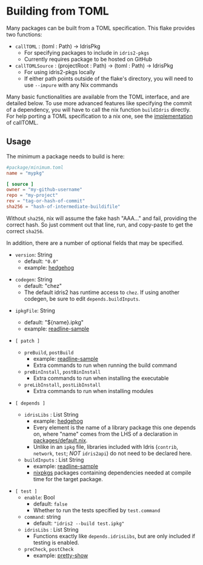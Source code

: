 
# Building from TOML

Many packages can be built from a TOML specification. This flake provides two functions:
 - `callTOML` : (toml : Path) -> IdrisPkg
    - For specifying packages to include in `idris2-pkgs`
    - Currently requires package to be hosted on GitHub
 - `callTOMLSource` : (projectRoot : Path) -> (toml : Path) -> IdrisPkg
    - For using idris2-pkgs locally
    - If either path points outside of the flake's directory, you will need to use `--impure` with any Nix commands

Many basic functionalities are available from the TOML interface, and are detailed below. To use more advanced features like specifying the commit of a dependency, you will have to call the nix function `buildIdris` directly. For help porting a TOML specification to a nix one, see the [implementation](../utils/callToml.nix) of callTOML.

## Usage

The minimum a package needs to build is here:

```toml
#package/minimum.toml
name = "mypkg"

[ source ]
owner = "my-github-username"
repo = "my-project"
rev = "tag-or-hash-of-commit"
sha256 = "hash-of-intermediate-buildifile"
```

Without `sha256`, nix will assume the fake hash "AAA..." and fail, providing the correct hash. So just comment out that line, run, and copy-paste to get the correct `sha256`.


In addition, there are a number of optional fields that may be specified.

* `version`: String
    - default: `"0.0"`
    - example: [hedgehog](../packages/hedgehog.toml)

- `codegen`: String
    - default: "chez"
    - The default idris2 has runtime access to `chez`. If using another codegen, be sure to edit `depends.buildInputs`.

* `ipkgFile`: String
    - default: "\${name}.ipkg"
    - example: [readline-sample](../packages/readline-sample.toml)

* `[ patch ]`
    - `preBuild`, `postBuild`
        - example: [readline-sample](../packages/readline-sample.toml)
        - Extra commands to run when running the build command
    - `preBinInstall`, `postBinInstall`
        - Extra commands to run when installing the executable
    - `preLibInstall`, `postLibInstall`
        - Extra commands to run when installing modules

* `[ depends ]`
    - `idrisLibs` : List String
        - example: [hedgehog](../packages/hedgehog.toml)
        - Every element is the name of a library package this one depends on, where "name" comes from the LHS of a declaration in [packages/default.nix](../packages/default.nix).
       - Unlike in an `ipkg` file, libraries included with Idris (`contrib`, `network`, `test`; *NOT* `idris2api`) do not need to be declared here.
    - `buildInputs` : List String
        - example: [readline-sample](../packages/readline-sample.toml)
        - [nixpkgs](https://search.nixos.org/packages) packages containing dependencies needed at compile time for the target package.

- `[ test ]`
    - `enable`: Bool
        - default: `false`
        - Whether to run the tests specified by `test.command`
    - `command`: string
        - default: `"idris2 --build test.ipkg"`
    - `idrisLibs` : List String
        - Functions exactly like `depends.idrisLibs`, but are only included if testing is enabled.
    - `preCheck`, `postCheck`
        - example: [pretty-show](../packages/pretty-show.toml)
